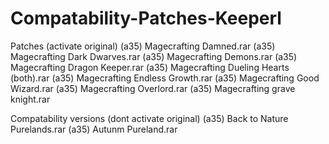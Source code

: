 # Compatability-Patches-Keeperl
Patches (activate original)
(a35) Magecrafting Damned.rar
(a35) Magecrafting Dark Dwarves.rar
(a35) Magecrafting Demons.rar
(a35) Magecrafting Dragon Keeper.rar
(a35) Magecrafting Dueling Hearts (both).rar
(a35) Magecrafting Endless Growth.rar
(a35) Magecrafting Good Wizard.rar
(a35) Magecrafting Overlord.rar
(a35) Magecrafting grave knight.rar

Compatability versions (dont activate original)
(a35) Back to Nature Purelands.rar
(a35) Autunm Pureland.rar
